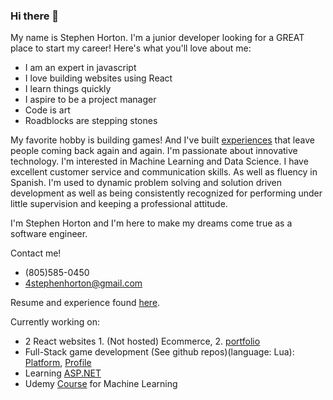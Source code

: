 ### Hi there 👋

<!--
**StephenSHorton/StephenSHorton** is a ✨ _special_ ✨ repository because its `README.md` (this file) appears on your GitHub profile.

Here are some ideas to get you started:

- 🔭 I’m currently working on ...
- 🌱 I’m currently learning ...
- 👯 I’m looking to collaborate on ...
- 🤔 I’m looking for help with ...
- 💬 Ask me about ...
- 📫 How to reach me: ...
- 😄 Pronouns: ...
- ⚡ Fun fact: ...
-->

My name is Stephen Horton. I'm a junior developer looking for a GREAT place to start my career! Here's what you'll love about me:

- I am an expert in javascript
- I love building websites using React
- I learn things quickly
- I aspire to be a project manager
- Code is art
- Roadblocks are stepping stones

My favorite hobby is building games! And I've built [experiences](https://www.roblox.com/games/2057709189/Shrink-Grow-SIMULATOR#!/about) that leave people coming back again and again. I'm passionate about innovative technology. I'm interested in Machine Learning and Data Science. I have excellent customer service and communication skills. As well as fluency in Spanish. I'm used to dynamic problem solving and solution driven development as well as being consistently recognized for performing under little supervision and keeping a professional attitude.

I'm Stephen Horton and I'm here to make my dreams come true as a software engineer.

Contact me!
- (805)585-0450
- 4stephenhorton@gmail.com

Resume and experience found [here](https://www.linkedin.com/in/stephenshorton).

Currently working on:
- 2 React websites 1. (Not hosted) Ecommerce, 2. [portfolio](https://arkanghellrecordsportfolio.netlify.app/)
- Full-Stack game development (See github repos)(language: Lua): [Platform](https://www.roblox.com/create), [Profile](https://www.roblox.com/users/1822006/profile)
- Learning [ASP.NET](https://dotnet.microsoft.com/learn/aspnet/hello-world-tutorial/intro)  
- Udemy [Course](https://www.udemy.com/course/machinelearning/) for Machine Learning

